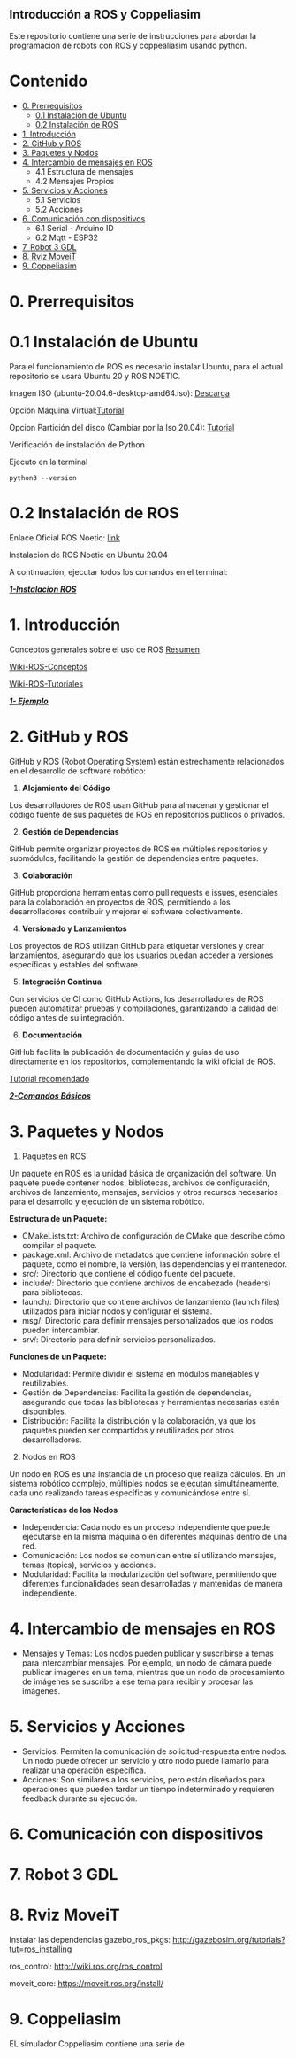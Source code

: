## Introducción a ROS y Coppeliasim

Este repositorio contiene una serie de instrucciones para abordar la programacion de robots con ROS y coppealiasim usando python.

# Contenido
* [0. Prerrequisitos ](#0-Prerrequisitos )
    * [0.1 Instalación de Ubuntu](#01-Instalación-de-Ubuntu)
    * [0.2 Instalación de ROS](#02-Instalación-de-ROS)
* [1. Introducción](#1-Introducción)
* [2. GitHub y ROS  ](#2-GitHub-y-ROS )
* [3. Paquetes y Nodos ](#3-Paquetes-y-Nodos)
* [4. Intercambio de mensajes en ROS](#4-Intercambio-de-mensajes-en-ROS)
    * 4.1 Estructura de mensajes 
    * 4.2 Mensajes Propios
* [5. Servicios y Acciones](#5-Servicios-y-Acciones)
    * 5.1 Servicios
    * 5.2 Acciones
* [6. Comunicación con dispositivos](#6-Comunicación-con-dispositivos)
    * 6.1 Serial - Arduino ID
    * 6.2 Mqtt - ESP32
* [7. Robot 3 GDL](#7-Robot-3-GDL)
* [8. Rviz MoveiT](#8-Rviz-Movei)
* [9. Coppeliasim](#9-Coppeliasim)
  
# 0. Prerrequisitos
# 0.1 Instalación de Ubuntu

Para el funcionamiento de ROS es necesario instalar Ubuntu, para el actual repositorio se usará Ubuntu 20 y ROS NOETIC.

Imagen ISO (ubuntu-20.04.6-desktop-amd64.iso): [Descarga](https://releases.ubuntu.com/focal/)

Opción Máquina Virtual:[Tutorial](./Doc/0-Maquina-Virtual.md)

Opcion Partición del disco (Cambiar por la Iso 20.04): [Tutorial](https://www.youtube.com/watch?v=_d6oT7rEoGc)

Verificación de instalación de Python

Ejecuto en la terminal
```
python3 --version
```

# 0.2 Instalación de ROS

Enlace Oficial ROS Noetic: [link](https://wiki.ros.org/noetic/Installation/Ubuntu)

Instalación de ROS Noetic en Ubuntu 20.04 

A continuación, ejecutar todos los comandos en el terminal:

[***1-Instalacion ROS***](./Doc/0_Instalacion.md)
# 1. Introducción
Conceptos generales sobre el uso de ROS [Resumen](./Doc/1_ROS.pdf)

[Wiki-ROS-Conceptos](https://wiki.ros.org/es/ROS/Conceptos)

[Wiki-ROS-Tutoriales](https://wiki.ros.org/ROS/Tutorials)

[***1- Ejemplo***](./Clases/1-Introduccion-Paquetes.md)
# 2. GitHub y ROS 

GitHub y ROS (Robot Operating System) están estrechamente relacionados en el desarrollo de software robótico:

1. **Alojamiento del Código**

Los desarrolladores de ROS usan GitHub para almacenar y gestionar el código fuente de sus paquetes de ROS en repositorios públicos o privados.

2. **Gestión de Dependencias** 

GitHub permite organizar proyectos de ROS en múltiples repositorios y submódulos, facilitando la gestión de dependencias entre paquetes.

3. **Colaboración**

GitHub proporciona herramientas como pull requests e issues, esenciales para la colaboración en proyectos de ROS, permitiendo a los desarrolladores contribuir y mejorar el software colectivamente.

4. **Versionado y Lanzamientos**

Los proyectos de ROS utilizan GitHub para etiquetar versiones y crear lanzamientos, asegurando que los usuarios puedan acceder a versiones específicas y estables del software.

5. **Integración Continua**

Con servicios de CI como GitHub Actions, los desarrolladores de ROS pueden automatizar pruebas y compilaciones, garantizando la calidad del código antes de su integración.

6. **Documentación**

GitHub facilita la publicación de documentación y guías de uso directamente en los repositorios, complementando la wiki oficial de ROS.

[Tutorial recomendado](https://www.youtube.com/watch?v=mBYSUUnMt9M&t=14612s)

[***2-Comandos Básicos***](./Doc/2_comandos_github.md)

# 3. Paquetes y Nodos
1. Paquetes en ROS

Un paquete en ROS es la unidad básica de organización del software. Un paquete puede contener nodos, bibliotecas, archivos de configuración, archivos de lanzamiento, mensajes, servicios y otros recursos necesarios para el desarrollo y ejecución de un sistema robótico.

**Estructura de un Paquete:**

* CMakeLists.txt: Archivo de configuración de CMake que describe cómo compilar el paquete.
* package.xml: Archivo de metadatos que contiene información sobre el paquete, como el nombre, la versión, las dependencias y el mantenedor.
* src/: Directorio que contiene el código fuente del paquete.
* include/: Directorio que contiene archivos de encabezado (headers) para bibliotecas.
* launch/: Directorio que contiene archivos de lanzamiento (launch files) utilizados para iniciar nodos y configurar el sistema.
* msg/: Directorio para definir mensajes personalizados que los nodos pueden intercambiar.
* srv/: Directorio para definir servicios personalizados.
  
**Funciones de un Paquete:**

* Modularidad: Permite dividir el sistema en módulos manejables y reutilizables.
* Gestión de Dependencias: Facilita la gestión de dependencias, asegurando que todas las bibliotecas y herramientas necesarias estén disponibles.
* Distribución: Facilita la distribución y la colaboración, ya que los paquetes pueden ser compartidos y reutilizados por otros desarrolladores.

2. Nodos en ROS

Un nodo en ROS es una instancia de un proceso que realiza cálculos. En un sistema robótico complejo, múltiples nodos se ejecutan simultáneamente, cada uno realizando tareas específicas y comunicándose entre sí.

**Características de los Nodos**

* Independencia: Cada nodo es un proceso independiente que puede ejecutarse en la misma máquina o en diferentes máquinas dentro de una red.
* Comunicación: Los nodos se comunican entre sí utilizando mensajes, temas (topics), servicios y acciones.
* Modularidad: Facilita la modularización del software, permitiendo que diferentes funcionalidades sean desarrolladas y mantenidas de manera independiente.


# 4. Intercambio de mensajes en ROS
* Mensajes y Temas: Los nodos pueden publicar y suscribirse a temas para intercambiar mensajes. Por ejemplo, un nodo de cámara puede publicar imágenes en un tema, mientras que un nodo de procesamiento de imágenes se suscribe a ese tema para recibir y procesar las imágenes.
# 5. Servicios y Acciones
* Servicios: Permiten la comunicación de solicitud-respuesta entre nodos. Un nodo puede ofrecer un servicio y otro nodo puede llamarlo para realizar una operación específica.
* Acciones: Son similares a los servicios, pero están diseñados para operaciones que pueden tardar un tiempo indeterminado y requieren feedback durante su ejecución.
# 6. Comunicación con dispositivos
# 7. Robot 3 GDL
# 8. Rviz MoveiT
Instalar las dependencias
   gazebo_ros_pkgs: <http://gazebosim.org/tutorials?tut=ros_installing> 
   
   ros_control: <http://wiki.ros.org/ros_control> 
   
   moveit_core: <https://moveit.ros.org/install/>  
# 9. Coppeliasim

EL simulador Coppeliasim contiene una serie de 
